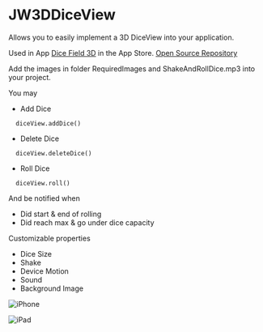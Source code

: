 # JW3DDiceView

Allows you to easily implement a 3D DiceView into your application. 

Used in App [Dice Field 3D](https://itunes.apple.com/us/app/dice-field-3d/id946490633?mt=8) in the App Store. [Open Source Repository](https://github.com/jackywang135/Dice-Field-3D)

Add the images in folder RequiredImages and ShakeAndRollDice.mp3 into your project. 

You may
* Add Dice 
```
  diceView.addDice()
```
* Delete Dice
```
  diceView.deleteDice()
```
* Roll Dice
```
  diceView.roll()
```

And be notified when 
* Did start & end of rolling 
* Did reach max & go under dice capacity 

Customizable properties 
* Dice Size 
* Shake 
* Device Motion 
* Sound
* Background Image


![iPhone](http://a4.mzstatic.com/us/r30/Purple3/v4/d7/39/31/d739318d-2a20-d0fb-eb70-92b82474be8a/screen406x722.jpeg)


![iPad](http://a5.mzstatic.com/us/r30/Purple5/v4/5c/b0/9c/5cb09c3c-0264-d9b0-ce85-8764bce5757c/screen480x480.jpeg)
